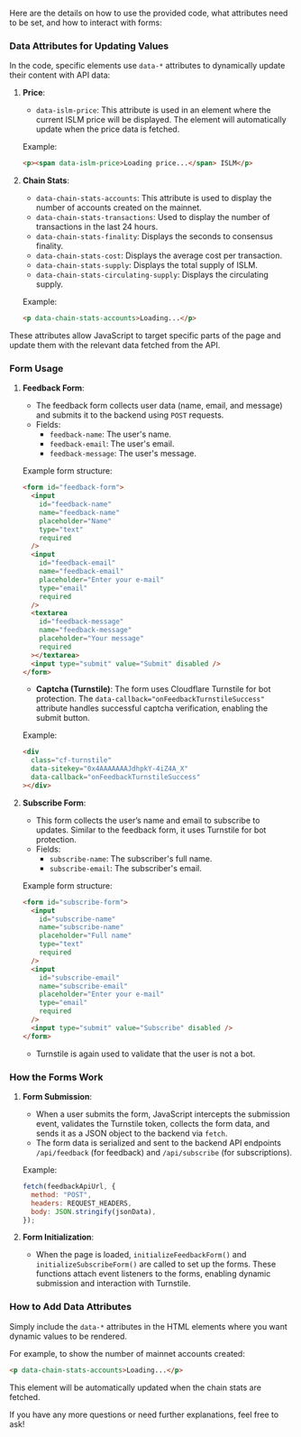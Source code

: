 Here are the details on how to use the provided code, what attributes need to be set, and how to interact with forms:

### Data Attributes for Updating Values

In the code, specific elements use `data-*` attributes to dynamically update their content with API data:

1. **Price**:

   - `data-islm-price`: This attribute is used in an element where the current ISLM price will be displayed. The element will automatically update when the price data is fetched.

   Example:

   ```html
   <p><span data-islm-price>Loading price...</span> ISLM</p>
   ```

2. **Chain Stats**:

   - `data-chain-stats-accounts`: This attribute is used to display the number of accounts created on the mainnet.
   - `data-chain-stats-transactions`: Used to display the number of transactions in the last 24 hours.
   - `data-chain-stats-finality`: Displays the seconds to consensus finality.
   - `data-chain-stats-cost`: Displays the average cost per transaction.
   - `data-chain-stats-supply`: Displays the total supply of ISLM.
   - `data-chain-stats-circulating-supply`: Displays the circulating supply.

   Example:

   ```html
   <p data-chain-stats-accounts>Loading...</p>
   ```

These attributes allow JavaScript to target specific parts of the page and update them with the relevant data fetched from the API.

### Form Usage

1. **Feedback Form**:

   - The feedback form collects user data (name, email, and message) and submits it to the backend using `POST` requests.
   - Fields:
     - `feedback-name`: The user's name.
     - `feedback-email`: The user's email.
     - `feedback-message`: The user's message.

   Example form structure:

   ```html
   <form id="feedback-form">
     <input
       id="feedback-name"
       name="feedback-name"
       placeholder="Name"
       type="text"
       required
     />
     <input
       id="feedback-email"
       name="feedback-email"
       placeholder="Enter your e-mail"
       type="email"
       required
     />
     <textarea
       id="feedback-message"
       name="feedback-message"
       placeholder="Your message"
       required
     ></textarea>
     <input type="submit" value="Submit" disabled />
   </form>
   ```

   - **Captcha (Turnstile)**: The form uses Cloudflare Turnstile for bot protection. The `data-callback="onFeedbackTurnstileSuccess"` attribute handles successful captcha verification, enabling the submit button.

   Example:

   ```html
   <div
     class="cf-turnstile"
     data-sitekey="0x4AAAAAAAJdhpkY-4iZ4A_X"
     data-callback="onFeedbackTurnstileSuccess"
   ></div>
   ```

2. **Subscribe Form**:

   - This form collects the user’s name and email to subscribe to updates. Similar to the feedback form, it uses Turnstile for bot protection.
   - Fields:
     - `subscribe-name`: The subscriber's full name.
     - `subscribe-email`: The subscriber's email.

   Example form structure:

   ```html
   <form id="subscribe-form">
     <input
       id="subscribe-name"
       name="subscribe-name"
       placeholder="Full name"
       type="text"
       required
     />
     <input
       id="subscribe-email"
       name="subscribe-email"
       placeholder="Enter your e-mail"
       type="email"
       required
     />
     <input type="submit" value="Subscribe" disabled />
   </form>
   ```

   - Turnstile is again used to validate that the user is not a bot.

### How the Forms Work

1. **Form Submission**:

   - When a user submits the form, JavaScript intercepts the submission event, validates the Turnstile token, collects the form data, and sends it as a JSON object to the backend via `fetch`.
   - The form data is serialized and sent to the backend API endpoints `/api/feedback` (for feedback) and `/api/subscribe` (for subscriptions).

   Example:

   ```javascript
   fetch(feedbackApiUrl, {
     method: "POST",
     headers: REQUEST_HEADERS,
     body: JSON.stringify(jsonData),
   });
   ```

2. **Form Initialization**:
   - When the page is loaded, `initializeFeedbackForm()` and `initializeSubscribeForm()` are called to set up the forms. These functions attach event listeners to the forms, enabling dynamic submission and interaction with Turnstile.

### How to Add Data Attributes

Simply include the `data-*` attributes in the HTML elements where you want dynamic values to be rendered.

For example, to show the number of mainnet accounts created:

```html
<p data-chain-stats-accounts>Loading...</p>
```

This element will be automatically updated when the chain stats are fetched.

If you have any more questions or need further explanations, feel free to ask!
